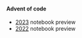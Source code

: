 #### Advent of code
  - [2023](https://github.com/lunaticscodes/lunaticscodes.github.io/blob/main/notebooks/aoc/aoc_2023.ipynb) notebook preview
  - [2022](https://github.com/lunaticscodes/lunaticscodes.github.io/blob/main/notebooks/aoc/aoc_2022.ipynb) notebook preview
